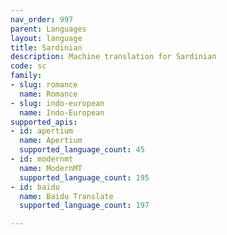 ```yaml
---
nav_order: 997
parent: Languages
layout: language
title: Sardinian
description: Machine translation for Sardinian
code: sc
family:
- slug: romance
  name: Romance
- slug: indo-european
  name: Indo-European
supported_apis:
- id: apertium
  name: Apertium
  supported_language_count: 45
- id: modernmt
  name: ModernMT
  supported_language_count: 195
- id: baidu
  name: Baidu Translate
  supported_language_count: 197

---
```


